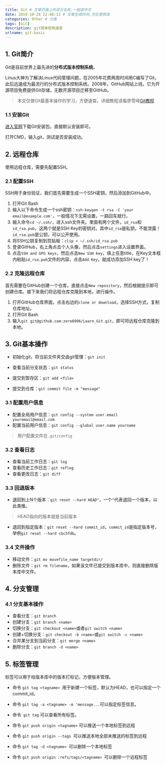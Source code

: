 ```yaml
---
title: Git # 文章页面上的显示名称,一般是中文
date: 2019-10-28 22:48:13 # 文章生成时间,可任意修改
categories: Other # 分类
tags: [Git]
description: git简单使用速查
urlname: git-basic
---
```



## 1. Git简介

Git是目前世界上最先进的**分布式版本控制系统**。



<!--more-->



Linus大神为了解决Linux代码管理问题，在2005年花费两周时间用C编写了Git，此后迅速成为最流行的分布式版本控制系统。2008年，GitHub网站上线，它为开源项目免费提供Git存储，无数开源项目迁移至GitHub。

> 本文仅做Git最基本操作的学习，方便速查。详细教程请看廖雪峰[Git教程](https://www.liaoxuefeng.com/wiki/896043488029600)



### 1.1 安装Git

[进入官网](https://git-scm.com/)下载Git安装包，直接默认安装即可。

打开CMD，输入git，测试是否安装成功。



## 2. 远程仓库

使用远程仓库，需要先配置SSH。

### 2.1 配置SSH

SSH用于身份验证，我们首先需要生成一个SSH密钥，然后添加到GitHub中。

1. 打开Git Bash
2. 输入以下命令生成一个ssh密钥：`ssh-keygen -t rsa -C 'your email@example.com'`，一般情况下无需设置，一路回车就行。
3. 输入命令`cd ~/.ssh/`，进入ssh文件夹。里面有两个文件，`id_rsa`和`id_rsa.pub`，这两个就是SSH Key的密钥对。其中`id_rsa`是私钥，不能泄露！`id_rsa.pub`是公钥，可以公开使用。
4. 将SSH公钥复制到剪贴板：`clip < ~/.ssh/id_rsa.pub`
5. 登录GitHub，右上角点击个人头像，然后点击`settings`进入设置界面。
6. 点击`SSH and GPG keys`，然后点击`New SSH key`，填上任意title，在Key文本框内粘贴`id_rsa.pub`文件的内容，点击`Add Key`，就成功添加SSH key了！

### 2.2 克隆远程仓库

首先需要在GitHub创建一个仓库，直接点击`New repository`，然后根据提示即可创建仓库。接下来我们将远程仓库克隆到本地，进行操作。

1. 打开GitHub仓库界面，点击右边的`clone or download`，选择SSH方式，复制仓库地址。
2. 打开Git Bash
3. 输入`git git@github.com:zero6996/Learn_Git.git`，即可将远程仓库克隆到本地。



## 3. Git基本操作

- 初始化git，将当前文件夹交由git管理：`git init`

- 查看当前分支状态：`git status`
- 提交到暂存区：`git add <file>`
- 提交到仓库：`git commit file -m "message"`

### 3.1 配置用户信息

- 配置全局用户信息：`git config --system user.email youremail@email.com`
- 配置当前用户信息：`git config --global user.name yourname`

> 用户配置文件在`.git/config`

### 3.2 查看日志

- 查看当前工作日志：`git log`
- 查看历史工作日志：`git reflog`
- 查看更改日志：`git diff`

### 3.3 回退版本

- 退回到上N个版本：`git reset --hard HEAD^`，一个`^`代表退回一个版本，以此类推。

> HEAD指向的版本就是当前版本

- 退回到指定版本：`git reset --hard commit_id`，`commit_id`是指定版本号，举例`git reset --hard cbc5fdb`。

### 3.4 文件操作

- 移动文件：`git mv movefile_name targetdir/`
- 删除文件：`git rm filename`，如果该文件已提交到版本库中，则直接删除版本库中文件。

## 4. 分支管理

### 4.1 分支基本操作

- 查看分支：`git branch`
- 创建分支：`git branch <name>`
- 切换分支：`git checkout <name>`或者`git switch <name>`
- 创建+切换分支：`git checkout -b <name>`或`git switch -c <name>`
- 合并某分支到当前分支：`git merge <name>`
- 删除分支：`git branch -d <name>`

## 5. 标签管理

标签可以用于给版本库中的版本打标记，方便版本管理。

- 命令 `git tag <tagname> `用于新建一个标签，默认为HEAD，也可以指定一个commit_id。
- 命令 `git tag -a <tagname> -m 'message...`可以指定标签信息。
- 命令` git tag` 可以查看所有标签。

- 命令 `git push origin <tagname>` 可以推送一个本地标签到远程
- 命令 `git push origin --tags `可以推送本地全部未推送的标签到远程
- 命令 `git tag -d <tagname> `可以删除一个本地标签
- 命令 `git push origin :refs/tags/<tagname> `可以删除一个远程标签

